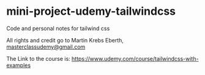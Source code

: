 # mini-project-udemy-tailwindcss

Code and personal notes for tailwind css

All rights and credit go to Martin Krebs Eberth, masterclassudemy@gmail.com

The Link to the course is: https://www.udemy.com/course/tailwindcss-with-examples
